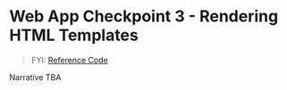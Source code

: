 
# Web App Checkpoint 3 - Rendering HTML Templates

> FYI: [Reference Code](https://github.com/s2t2/daily-briefings-py/pull/1/commits/bf4de599d22f96a2f67c2610f79b26485f48a6a0)

Narrative TBA
